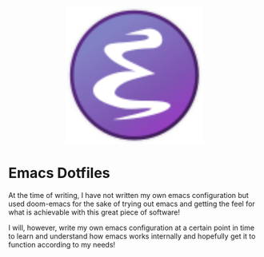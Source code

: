 <p align="center">
  <img src="./.assets/EmacsIcon.svg" alt="Emacs Logo" width="275"/>
</p>

# Emacs Dotfiles
At the time of writing, I have not written my own emacs configuration but used doom-emacs for the sake of trying out emacs and getting the feel for what is achievable with this great piece of software!

I will, however, write my own emacs configuration at a certain point in time to learn and understand how emacs works internally and hopefully get it to function according to my needs!
